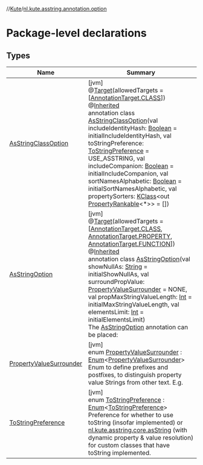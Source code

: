 //[Kute](../../index.md)/[nl.kute.asstring.annotation.option](index.md)

# Package-level declarations

## Types

| Name | Summary |
|---|---|
| [AsStringClassOption](-as-string-class-option/index.md) | [jvm]<br>@[Target](https://kotlinlang.org/api/latest/jvm/stdlib/kotlin.annotation/-target/index.html)(allowedTargets = [[AnnotationTarget.CLASS](https://kotlinlang.org/api/latest/jvm/stdlib/kotlin.annotation/-annotation-target/-c-l-a-s-s/index.html)])<br>@[Inherited](https://docs.oracle.com/javase/8/docs/api/java/lang/annotation/Inherited.html)<br>annotation class [AsStringClassOption](-as-string-class-option/index.md)(val includeIdentityHash: [Boolean](https://kotlinlang.org/api/latest/jvm/stdlib/kotlin/-boolean/index.html) = initialIncludeIdentityHash, val toStringPreference: [ToStringPreference](-to-string-preference/index.md) = USE_ASSTRING, val includeCompanion: [Boolean](https://kotlinlang.org/api/latest/jvm/stdlib/kotlin/-boolean/index.html) = initialIncludeCompanion, val sortNamesAlphabetic: [Boolean](https://kotlinlang.org/api/latest/jvm/stdlib/kotlin/-boolean/index.html) = initialSortNamesAlphabetic, val propertySorters: [KClass](https://kotlinlang.org/api/latest/jvm/stdlib/kotlin.reflect/-k-class/index.html)&lt;out [PropertyRankable](../nl.kute.asstring.property.ranking/-property-rankable/index.md)&lt;*&gt;&gt; = []) |
| [AsStringOption](-as-string-option/index.md) | [jvm]<br>@[Target](https://kotlinlang.org/api/latest/jvm/stdlib/kotlin.annotation/-target/index.html)(allowedTargets = [[AnnotationTarget.CLASS](https://kotlinlang.org/api/latest/jvm/stdlib/kotlin.annotation/-annotation-target/-c-l-a-s-s/index.html), [AnnotationTarget.PROPERTY](https://kotlinlang.org/api/latest/jvm/stdlib/kotlin.annotation/-annotation-target/-p-r-o-p-e-r-t-y/index.html), [AnnotationTarget.FUNCTION](https://kotlinlang.org/api/latest/jvm/stdlib/kotlin.annotation/-annotation-target/-f-u-n-c-t-i-o-n/index.html)])<br>@[Inherited](https://docs.oracle.com/javase/8/docs/api/java/lang/annotation/Inherited.html)<br>annotation class [AsStringOption](-as-string-option/index.md)(val showNullAs: [String](https://kotlinlang.org/api/latest/jvm/stdlib/kotlin/-string/index.html) = initialShowNullAs, val surroundPropValue: [PropertyValueSurrounder](-property-value-surrounder/index.md) = NONE, val propMaxStringValueLength: [Int](https://kotlinlang.org/api/latest/jvm/stdlib/kotlin/-int/index.html) = initialMaxStringValueLength, val elementsLimit: [Int](https://kotlinlang.org/api/latest/jvm/stdlib/kotlin/-int/index.html) = initialElementsLimit)<br>The [AsStringOption](-as-string-option/index.md) annotation can be placed: |
| [PropertyValueSurrounder](-property-value-surrounder/index.md) | [jvm]<br>enum [PropertyValueSurrounder](-property-value-surrounder/index.md) : [Enum](https://kotlinlang.org/api/latest/jvm/stdlib/kotlin/-enum/index.html)&lt;[PropertyValueSurrounder](-property-value-surrounder/index.md)&gt; <br>Enum to define prefixes and postfixes, to distinguish property value Strings from other text. E.g. |
| [ToStringPreference](-to-string-preference/index.md) | [jvm]<br>enum [ToStringPreference](-to-string-preference/index.md) : [Enum](https://kotlinlang.org/api/latest/jvm/stdlib/kotlin/-enum/index.html)&lt;[ToStringPreference](-to-string-preference/index.md)&gt; <br>Preference for whether to use toString (insofar implemented) or [nl.kute.asstring.core.asString](../nl.kute.asstring.core/as-string.md) (with dynamic property & value resolution) for custom classes that have toString implemented. |
